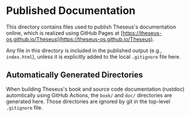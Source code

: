 # Published Documentation

This directory contains files used to publish Theseus's documentation online, which is realized using GitHub Pages at [https://theseus-os.github.io/Theseus](https://theseus-os.github.io/Theseus).

Any file in this directory is included in the published output (e.g., `index.html`), unless it is explicitly added to the local `.gitignore` file here.

## Automatically Generated Directories

When building Theseus's book and source code documentation (rustdoc) automtically using GitHub Actions, the `book/` and `doc/` directories are  generated here. Those directories are ignored by git in the top-level `.gitignore` file.
